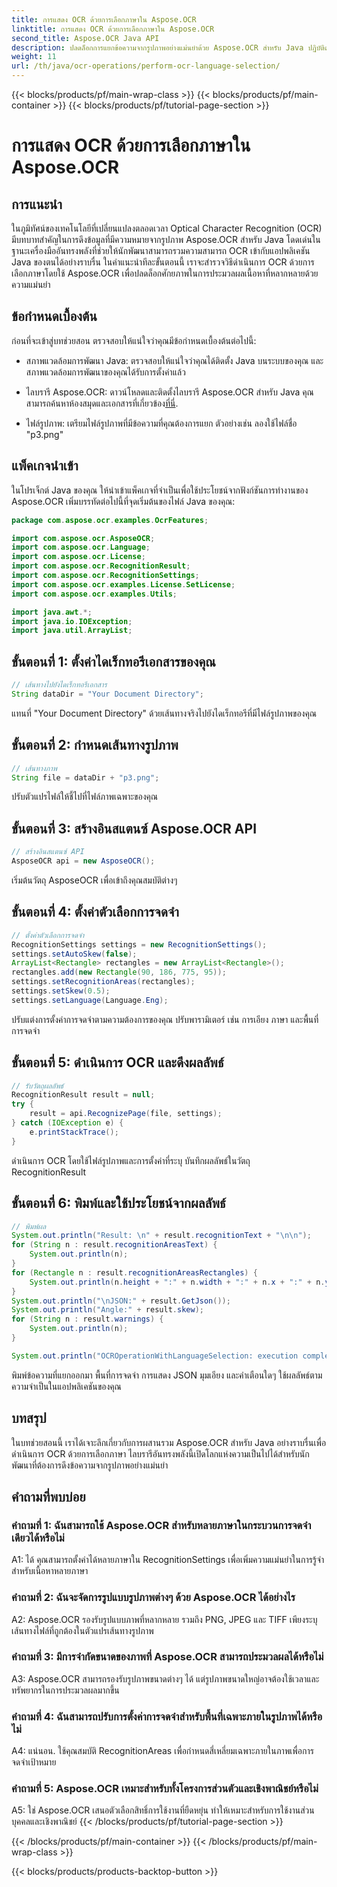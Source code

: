 ```yaml
---
title: การแสดง OCR ด้วยการเลือกภาษาใน Aspose.OCR
linktitle: การแสดง OCR ด้วยการเลือกภาษาใน Aspose.OCR
second_title: Aspose.OCR Java API
description: ปลดล็อกการแยกข้อความจากรูปภาพอย่างแม่นยำด้วย Aspose.OCR สำหรับ Java ปฏิบัติตามคำแนะนำทีละขั้นตอนของเราเพื่อ OCR ที่แม่นยำพร้อมการเลือกภาษา
weight: 11
url: /th/java/ocr-operations/perform-ocr-language-selection/
---
```


{{< blocks/products/pf/main-wrap-class >}}
{{< blocks/products/pf/main-container >}}
{{< blocks/products/pf/tutorial-page-section >}}

# การแสดง OCR ด้วยการเลือกภาษาใน Aspose.OCR

## การแนะนำ

ในภูมิทัศน์ของเทคโนโลยีที่เปลี่ยนแปลงตลอดเวลา Optical Character Recognition (OCR) มีบทบาทสำคัญในการดึงข้อมูลที่มีความหมายจากรูปภาพ Aspose.OCR สำหรับ Java โดดเด่นในฐานะเครื่องมืออันทรงพลังที่ช่วยให้นักพัฒนาสามารถรวมความสามารถ OCR เข้ากับแอปพลิเคชัน Java ของตนได้อย่างราบรื่น ในคำแนะนำทีละขั้นตอนนี้ เราจะสำรวจวิธีดำเนินการ OCR ด้วยการเลือกภาษาโดยใช้ Aspose.OCR เพื่อปลดล็อกศักยภาพในการประมวลผลเนื้อหาที่หลากหลายด้วยความแม่นยำ

## ข้อกำหนดเบื้องต้น

ก่อนที่จะเข้าสู่บทช่วยสอน ตรวจสอบให้แน่ใจว่าคุณมีข้อกำหนดเบื้องต้นต่อไปนี้:

- สภาพแวดล้อมการพัฒนา Java: ตรวจสอบให้แน่ใจว่าคุณได้ติดตั้ง Java บนระบบของคุณ และสภาพแวดล้อมการพัฒนาของคุณได้รับการตั้งค่าแล้ว

-  ไลบรารี Aspose.OCR: ดาวน์โหลดและติดตั้งไลบรารี Aspose.OCR สำหรับ Java คุณสามารถค้นหาห้องสมุดและเอกสารที่เกี่ยวข้อง[ที่นี่](https://reference.aspose.com/ocr/java/).

- ไฟล์รูปภาพ: เตรียมไฟล์รูปภาพที่มีข้อความที่คุณต้องการแยก ตัวอย่างเช่น ลองใช้ไฟล์ชื่อ "p3.png"

## แพ็คเกจนำเข้า

ในโปรเจ็กต์ Java ของคุณ ให้นำเข้าแพ็คเกจที่จำเป็นเพื่อใช้ประโยชน์จากฟังก์ชันการทำงานของ Aspose.OCR เพิ่มบรรทัดต่อไปนี้ที่จุดเริ่มต้นของไฟล์ Java ของคุณ:

```java
package com.aspose.ocr.examples.OcrFeatures;

import com.aspose.ocr.AsposeOCR;
import com.aspose.ocr.Language;
import com.aspose.ocr.License;
import com.aspose.ocr.RecognitionResult;
import com.aspose.ocr.RecognitionSettings;
import com.aspose.ocr.examples.License.SetLicense;
import com.aspose.ocr.examples.Utils;

import java.awt.*;
import java.io.IOException;
import java.util.ArrayList;
```

## ขั้นตอนที่ 1: ตั้งค่าไดเร็กทอรีเอกสารของคุณ

```java
// เส้นทางไปยังไดเร็กทอรีเอกสาร
String dataDir = "Your Document Directory";
```

แทนที่ "Your Document Directory" ด้วยเส้นทางจริงไปยังไดเร็กทอรีที่มีไฟล์รูปภาพของคุณ

## ขั้นตอนที่ 2: กำหนดเส้นทางรูปภาพ

```java
// เส้นทางภาพ
String file = dataDir + "p3.png";
```

ปรับตัวแปรไฟล์ให้ชี้ไปที่ไฟล์ภาพเฉพาะของคุณ

## ขั้นตอนที่ 3: สร้างอินสแตนซ์ Aspose.OCR API

```java
// สร้างอินสแตนซ์ API
AsposeOCR api = new AsposeOCR();
```

เริ่มต้นวัตถุ AsposeOCR เพื่อเข้าถึงคุณสมบัติต่างๆ

## ขั้นตอนที่ 4: ตั้งค่าตัวเลือกการจดจำ

```java
// ตั้งค่าตัวเลือกการจดจำ
RecognitionSettings settings = new RecognitionSettings();
settings.setAutoSkew(false);
ArrayList<Rectangle> rectangles = new ArrayList<Rectangle>();
rectangles.add(new Rectangle(90, 186, 775, 95));
settings.setRecognitionAreas(rectangles);
settings.setSkew(0.5);
settings.setLanguage(Language.Eng);
```

ปรับแต่งการตั้งค่าการจดจำตามความต้องการของคุณ ปรับพารามิเตอร์ เช่น การเอียง ภาษา และพื้นที่การจดจำ

## ขั้นตอนที่ 5: ดำเนินการ OCR และดึงผลลัพธ์

```java
// รับวัตถุผลลัพธ์
RecognitionResult result = null;
try {
    result = api.RecognizePage(file, settings);
} catch (IOException e) {
    e.printStackTrace();
}
```

ดำเนินการ OCR โดยใช้ไฟล์รูปภาพและการตั้งค่าที่ระบุ บันทึกผลลัพธ์ในวัตถุ RecognitionResult

## ขั้นตอนที่ 6: พิมพ์และใช้ประโยชน์จากผลลัพธ์

```java
// พิมพ์ผล
System.out.println("Result: \n" + result.recognitionText + "\n\n");
for (String n : result.recognitionAreasText) {
    System.out.println(n);
}
for (Rectangle n : result.recognitionAreasRectangles) {
    System.out.println(n.height + ":" + n.width + ":" + n.x + ":" + n.y);
}
System.out.println("\nJSON:" + result.GetJson());
System.out.println("Angle:" + result.skew);
for (String n : result.warnings) {
    System.out.println(n);
}

System.out.println("OCROperationWithLanguageSelection: execution complete");
```

พิมพ์ข้อความที่แยกออกมา พื้นที่การจดจำ การแสดง JSON มุมเอียง และคำเตือนใดๆ ใช้ผลลัพธ์ตามความจำเป็นในแอปพลิเคชันของคุณ

## บทสรุป

ในบทช่วยสอนนี้ เราได้เจาะลึกเกี่ยวกับการผสานรวม Aspose.OCR สำหรับ Java อย่างราบรื่นเพื่อดำเนินการ OCR ด้วยการเลือกภาษา ไลบรารีอันทรงพลังนี้เปิดโลกแห่งความเป็นไปได้สำหรับนักพัฒนาที่ต้องการดึงข้อความจากรูปภาพอย่างแม่นยำ

## คำถามที่พบบ่อย

### คำถามที่ 1: ฉันสามารถใช้ Aspose.OCR สำหรับหลายภาษาในกระบวนการจดจำเดียวได้หรือไม่

A1: ได้ คุณสามารถตั้งค่าได้หลายภาษาใน RecognitionSettings เพื่อเพิ่มความแม่นยำในการรู้จำสำหรับเนื้อหาหลายภาษา

### คำถามที่ 2: ฉันจะจัดการรูปแบบรูปภาพต่างๆ ด้วย Aspose.OCR ได้อย่างไร

A2: Aspose.OCR รองรับรูปแบบภาพที่หลากหลาย รวมถึง PNG, JPEG และ TIFF เพียงระบุเส้นทางไฟล์ที่ถูกต้องในตัวแปรเส้นทางรูปภาพ

### คำถามที่ 3: มีการจำกัดขนาดของภาพที่ Aspose.OCR สามารถประมวลผลได้หรือไม่

A3: Aspose.OCR สามารถรองรับรูปภาพขนาดต่างๆ ได้ แต่รูปภาพขนาดใหญ่อาจต้องใช้เวลาและทรัพยากรในการประมวลผลมากขึ้น

### คำถามที่ 4: ฉันสามารถปรับการตั้งค่าการจดจำสำหรับพื้นที่เฉพาะภายในรูปภาพได้หรือไม่

A4: แน่นอน. ใช้คุณสมบัติ RecognitionAreas เพื่อกำหนดสี่เหลี่ยมเฉพาะภายในภาพเพื่อการจดจำเป้าหมาย

### คำถามที่ 5: Aspose.OCR เหมาะสำหรับทั้งโครงการส่วนตัวและเชิงพาณิชย์หรือไม่

A5: ใช่ Aspose.OCR เสนอตัวเลือกสิทธิ์การใช้งานที่ยืดหยุ่น ทำให้เหมาะสำหรับการใช้งานส่วนบุคคลและเชิงพาณิชย์
{{< /blocks/products/pf/tutorial-page-section >}}

{{< /blocks/products/pf/main-container >}}
{{< /blocks/products/pf/main-wrap-class >}}

{{< blocks/products/products-backtop-button >}}
